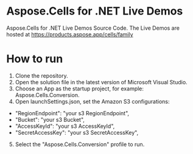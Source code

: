 # Aspose.Cells for .NET Live Demos

Aspose.Cells for .NET Live Demos Source Code.
The Live Demos are hosted at https://products.aspose.app/cells/family
 
# How to run
 
 1. Clone the repository.
 2. Open the solution file in the latest version of Microsoft Visual Studio.
 3. Choose an App as the startup project, for example: Aspose.Cells.Conversion.
 4. Open launchSettings.json, set the Amazon S3 configurations:
  * "RegionEndpoint": "your s3 RegionEndpoint",
  * "Bucket": "your s3 Bucket",
  * "AccessKeyId": "your s3 AccessKeyId",
  * "SecretAccessKey": "your s3 SecretAccessKey",
 5. Select the "Aspose.Cells.Conversion" profile to run.
